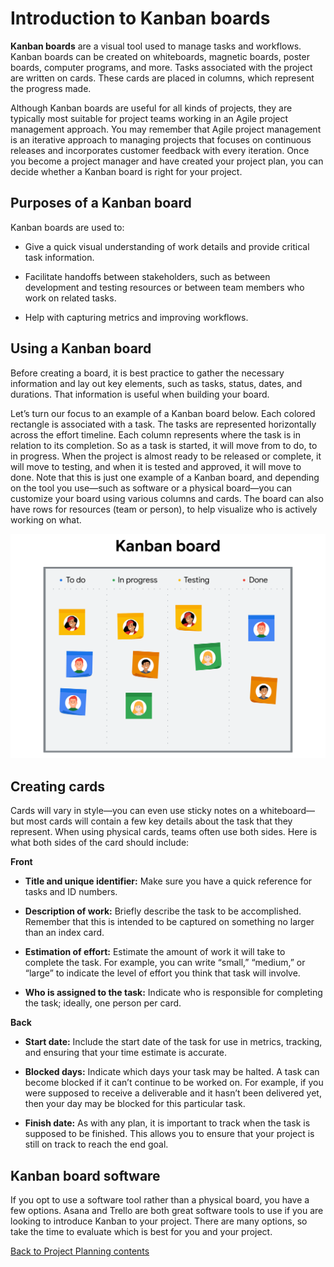 # Introduction to Kanban boards
__Kanban boards__ are a visual tool used to manage tasks and workflows. Kanban boards can be created on whiteboards, magnetic boards, poster boards, computer programs, and more. Tasks associated with the project are written on cards. These cards are placed in columns, which represent the progress made. 

Although Kanban boards are useful for all kinds of projects, they are typically most suitable for project teams working in an Agile project management approach. You may remember that Agile project management is an iterative approach to managing projects that focuses on continuous releases and incorporates customer feedback with every iteration. Once you become a project manager and have created your project plan, you can decide whether a Kanban board is right for your project. 

## Purposes of a Kanban board
Kanban boards are used to:

* Give a quick visual understanding of work details and provide critical task information.

* Facilitate handoffs between stakeholders, such as between development and testing resources or between team members who work on related tasks.

* Help with capturing metrics and improving workflows.

## Using a Kanban board
Before creating a board, it is best practice to gather the necessary information and lay out key elements, such as tasks, status, dates, and durations. That information is useful when building your board. 

Let’s turn our focus to an example of a Kanban board below. Each colored rectangle is associated with a task. The tasks are represented horizontally across the effort timeline. Each column represents where the task is in relation to its completion. So as a task is started, it will move from to do, to in progress. When the project is almost ready to be released or complete, it will move to testing, and when it is tested and approved, it will move to done. Note that this is just one example of a Kanban board, and depending on the tool you use—such as software or a physical board—you can customize your board using various columns and cards. The board can also have rows for resources (team or person), to help visualize who is actively working on what.

![Kanban](./images/c3-w2-r5-kanban.png)

## Creating cards
Cards will vary in style—you can even use sticky notes on a whiteboard—but most cards will contain a few key details about the task that they represent. When using physical cards, teams often use both sides. Here is what both sides of the card should include:

__Front__  
* __Title and unique identifier:__ Make sure you have a quick reference for tasks and ID numbers.

* __Description of work:__ Briefly describe the task to be accomplished. Remember that this is intended to be captured on something no larger than an index card.

* __Estimation of effort:__ Estimate the amount of work it will take to complete the task. For example, you can write “small,” “medium,” or “large” to indicate the level of effort you think that task will involve. 

* __Who is assigned to the task:__ Indicate who is responsible for completing the task; ideally, one person per card.

__Back__   
* __Start date:__ Include the start date of the task for use in metrics, tracking, and ensuring that your time estimate is accurate.

* __Blocked days:__ Indicate which days your task may be halted. A task can become blocked if it can’t continue to be worked on. For example, if you were supposed to receive a deliverable and it hasn’t been delivered yet, then your day may be blocked for this particular task.

* __Finish date:__ As with any plan, it is important to track when the task is supposed to be finished. This allows you to ensure that your project is still on track to reach the end goal.

## Kanban board software
If you opt to use a software tool rather than a physical board, you have a few options. Asana and Trello are both great software tools to use if you are looking to introduce Kanban to your project. There are many options, so take the time to evaluate which is best for you and your project.

[Back to Project Planning contents](./c3-Project-Planning.md)

